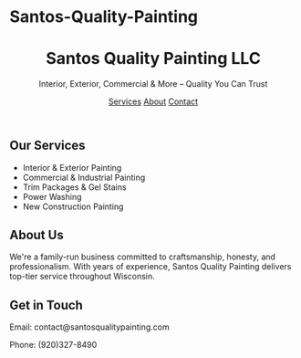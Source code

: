 # Santos-Quality-Painting<!DOCTYPE html>
<html lang="en">
<head>
  <meta charset="UTF-8" />
  <meta name="viewport" content="width=device-width, initial-scale=1.0" />
  <title>Santos Quality Painting LLC</title>
  <link rel="stylesheet" href="style.css" />
</head>
<body>
  <header>
    <h1>Santos Quality Painting LLC</h1>
    <p>Interior, Exterior, Commercial & More – Quality You Can Trust</p>
    <nav>
      <a href="#services">Services</a>
      <a href="#about">About</a>
      <a href="#contact">Contact</a>
    </nav>
  </header>

  <section id="services">
    <h2>Our Services</h2>
    <ul>
      <li>Interior & Exterior Painting</li>
      <li>Commercial & Industrial Painting</li>
      <li>Trim Packages & Gel Stains</li>
      <li>Power Washing</li>
      <li>New Construction Painting</li>
    </ul>
  </section>

  <section id="about">
    <h2>About Us</h2>
    <p>We're a family-run business committed to craftsmanship, honesty, and professionalism. With years of experience, Santos Quality Painting delivers top-tier service throughout Wisconsin.</p>
  </section>

  <section id="contact">
    <h2>Get in Touch</h2>
    <p>Email: contact@santosqualitypainting.com</p>
    <p>Phone: (920)327-8490</p>
  </section>

  <footer>
